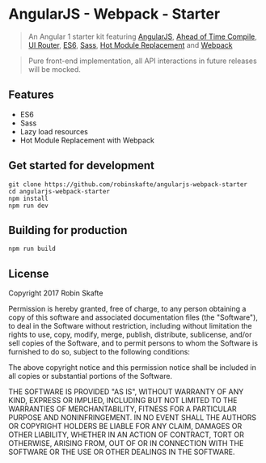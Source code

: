 # AngularJS - Webpack - Starter

> An Angular 1 starter kit featuring [AngularJS](https://angular.io/), [Ahead of Time Compile](https://angular.io/guide/aot-compiler), [UI Router](https://ui-router.github.io/), [ES6](http://es6-features.org/#Constants), [Sass](http://sass-lang.com/), [Hot Module Replacement](https://webpack.github.io/docs/hot-module-replacement-with-webpack.html) and    [Webpack](http://webpack.github.io/)

> Pure front-end implementation, all API interactions in future releases will be mocked.

## Features

* ES6
* Sass
* Lazy load resources
* Hot Module Replacement with Webpack

## Get started for development

```
git clone https://github.com/robinskafte/angularjs-webpack-starter
cd angularjs-webpack-starter
npm install
npm run dev
```

## Building for production
```
npm run build
```

## License
Copyright 2017 Robin Skafte

Permission is hereby granted, free of charge, to any person obtaining a copy of this software and associated documentation files (the "Software"), to deal in the Software without restriction, including without limitation the rights to use, copy, modify, merge, publish, distribute, sublicense, and/or sell copies of the Software, and to permit persons to whom the Software is furnished to do so, subject to the following conditions:

The above copyright notice and this permission notice shall be included in all copies or substantial portions of the Software.

THE SOFTWARE IS PROVIDED "AS IS", WITHOUT WARRANTY OF ANY KIND, EXPRESS OR IMPLIED, INCLUDING BUT NOT LIMITED TO THE WARRANTIES OF MERCHANTABILITY, FITNESS FOR A PARTICULAR PURPOSE AND NONINFRINGEMENT. IN NO EVENT SHALL THE AUTHORS OR COPYRIGHT HOLDERS BE LIABLE FOR ANY CLAIM, DAMAGES OR OTHER LIABILITY, WHETHER IN AN ACTION OF CONTRACT, TORT OR OTHERWISE, ARISING FROM, OUT OF OR IN CONNECTION WITH THE SOFTWARE OR THE USE OR OTHER DEALINGS IN THE SOFTWARE.
